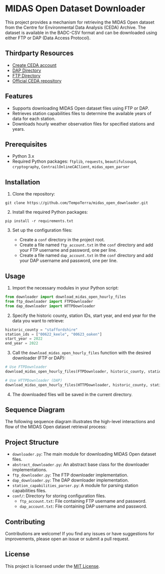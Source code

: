 # MIDAS Open Dataset Downloader

This project provides a mechanism for retrieving the MIDAS Open dataset from the Centre for Environmental Data Analysis (CEDA) Archive. The dataset is available in the BADC-CSV format and can be downloaded using either FTP or DAP (Data Access Protocol).

## Thirdparty Resources

* [Create CEDA account](https://services.ceda.ac.uk/cedasite/register/info/)
* [DAP Directory](https://dap.ceda.ac.uk/badc/ukmo-midas-open/data/uk-hourly-weather-obs/dataset-version-202308/)
* [FTP Directory](ftp://ftp.ceda.ac.uk/badc/ukmo-midas-open/data/uk-hourly-weather-obs/dataset-version-202308/)
* [Official CEDA repository](https://github.com/cedadev/midas-extract)

## Features

- Supports downloading MIDAS Open dataset files using FTP or DAP.
- Retrieves station capabilities files to determine the available years of data for each station.
- Downloads hourly weather observation files for specified stations and years.

## Prerequisites

- Python 3.x
- Required Python packages: `ftplib`, `requests`, `beautifulsoup4`, `cryptography`, `ContrailOnlineCAClient`, `midas_open_parser`

## Installation

1. Clone the repository:

```
git clone https://github.com/TempoTerra/midas_open_downloader.git
```

2. Install the required Python packages:

```
pip install -r requirements.txt
```

3. Set up the configuration files:

   - Create a `conf` directory in the project root.
   - Create a file named `ftp_account.txt` in the `conf` directory and add your FTP username and password, one per line.
   - Create a file named `dap_account.txt` in the `conf` directory and add your DAP username and password, one per line.

## Usage

1. Import the necessary modules in your Python script:

```python
from downloader import download_midas_open_hourly_files
from ftp_downloader import FTPDownloader
from dap_downloader import HTTPDownloader
```

2. Specify the historic county, station IDs, start year, and end year for the data you want to retrieve:

```python
historic_county = "staffordshire"
station_ids = ["00622_keele", "00623_oaken"]
start_year = 2022
end_year = 2022
```

3. Call the `download_midas_open_hourly_files` function with the desired downloader (FTP or DAP):

```python
# Use FTPDownloader
download_midas_open_hourly_files(FTPDownloader, historic_county, station_ids, start_year, end_year)

# Use HTTPDownloader (DAP)
download_midas_open_hourly_files(HTTPDownloader, historic_county, station_ids, start_year, end_year)
```

4. The downloaded files will be saved in the current directory.

## Sequence Diagram

The following sequence diagram illustrates the high-level interactions and flow of the MIDAS Open dataset retrieval process:


## Project Structure

- `downloader.py`: The main module for downloading MIDAS Open dataset files.
- `abstract_downloader.py`: An abstract base class for the downloader implementations.
- `ftp_downloader.py`: The FTP downloader implementation.
- `dap_downloader.py`: The DAP downloader implementation.
- `station_capabilities_parser.py`: A module for parsing station capabilities files.
- `conf/`: Directory for storing configuration files.
  - `ftp_account.txt`: File containing FTP username and password.
  - `dap_account.txt`: File containing DAP username and password.

## Contributing

Contributions are welcome! If you find any issues or have suggestions for improvements, please open an issue or submit a pull request.

## License

This project is licensed under the [MIT License](LICENSE.txt).
